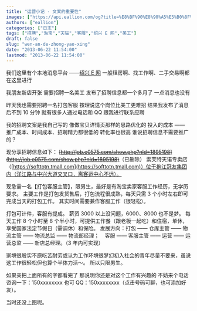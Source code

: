 ```yaml
---
title: "运营小记 - 文案的重要性"
images: ["https://api.eallion.com/og?title=%E8%BF%90%E8%90%A5%E5%B0%8F%E8%AE%B0%20-%20%E6%96%87%E6%A1%88%E7%9A%84%E9%87%8D%E8%A6%81%E6%80%A7"]
authors: ["eallion"]
categories: ["日志"]
tags: ["招聘","淘宝","天猫","客服","绍兴 E 网","美工"]
draft: false
slug: "wen-an-de-zhong-yao-xing"
date: "2013-06-22 11:54:00"
lastmod: "2013-06-22 11:54:00"
---
```


我们这里有个本地消息平台 ——[绍兴 E 网](http://www.e0575.com)
一般租房啊、找工作啊、二手交易啊都在这里进行

我朋友新店开张
需要招聘一名美工
发布了招聘信息都一个多月了
一点消息也没有

昨天我也需要招聘一名打包客服
按理说这个岗位比美工更难招
结果我发布了消息后不到 10 分钟
就有很多人通过电话和 QQ 跟我进行联系应聘

我的招聘文案是我自己写的
像做宝贝详情页那样的思路优化的
投入的成本 —— 推广成本、时间成本、招聘精力都很低的
转化率也很高
谁说招聘信息不需要推广的？

现分享招聘信息如下：
<del>[http://job.e0575.com/show.php?nId=1895198](http://job.e0575.com/show.php?nId=1895198)</del>（已删除）
索芙特天诺专卖店（[https://softtotn.tmall.com](https://softtotn.tmall.com)）位于袍江冠友集团内（洋江路与中兴大道交叉口，离客运中心不远）。

现急需一名【打包客服主管】，限男生，最好是有淘宝卖家客服工作经历，无学历要求。
主要工作是打包发货售后，打包流程很成熟，每天只需 3 个小时左右即可完成当天的打包工作。
其实时间需要兼作客服工作（很轻松）。

打包可计件，客服有提成。
薪资 3000 以上没问题，6000、8000 也不是梦。
每天工作 8 个小时至 8 个半小时，可提供工作餐（跟老板一起吃）和住宿，单休，享受国家法定节假日（需调休）和保险。
发展方向：打包 —— 仓库主管 —— 物流主管 —— 物流总监 —— 物流部经理；
&nbsp;&nbsp; 客服 —— 客服主管 —— 运营 —— 运营总监 —— 新店总经理。（3 年内可实现）

家境很殷实不原吃苦耐劳或认为工作环境很梦幻初入社会的青年尽量不要来，虽说这工作很轻松但也算个半体力活～。
所以只限男生。

如果亲把上面所有的字都看完了
那说明你还是对这个工作有兴趣的
不妨来个电话咨询一下：150xxxxxxxx
也可 QQ：150xxxxxxxx（点击号码可聊，也可添加好友）。
<!--more-->
当时还没上图呢。
